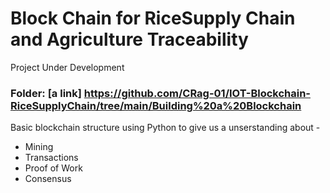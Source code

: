 # Block Chain for RiceSupply Chain and Agriculture Traceability

Project Under Development

### Folder: [a link] https://github.com/CRag-01/IOT-Blockchain-RiceSupplyChain/tree/main/Building%20a%20Blockchain
Basic blockchain structure using Python to give us a unserstanding about - 
  - Mining
  - Transactions
  - Proof of Work
  - Consensus
